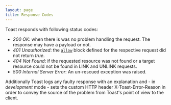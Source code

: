 ```yaml
---
layout: page
title: Response Codes		
---
```


Toast responds with following status codes:

* _200 OK_: when there is was no problem handling the request. The response may have a payload or not. 
* _401 Unauthorized_: the [`allow`](allow) block defined for the respective request did not return _true_. 
* _404 Not Found_: if the requested resource was not found or a target resource could not be found in LINK and UNLINK requests.
* _500 Internal Server Error_: An un-rescued exception was raised.

Additionally Toast logs any faulty response with an explanation and - in _development_ mode - sets the custom HTTP header X-Toast-Error-Reason in order to convey the source of the problem from Toast's point of view to the client. 
